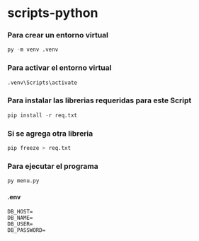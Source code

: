 # scripts-python

### Para crear un entorno virtual
```python
py -m venv .venv
```
### Para activar el entorno virtual
```python
.venv\Scripts\activate
```
### Para instalar las librerias requeridas para este Script
```python
pip install -r req.txt
```
### Si se agrega otra libreria 

```python
pip freeze > req.txt
```

### Para ejecutar el programa
```python
py menu.py
```

#### .env
```
DB_HOST=
DB_NAME=
DB_USER=
DB_PASSWORD=
```

